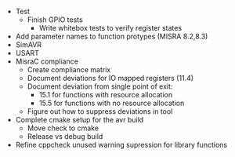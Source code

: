 * Test
  * Finish GPIO tests
    * Write whitebox tests to verify register states
* Add parameter names to function protypes (MISRA 8.2,8.3)
* SimAVR
* USART
* MisraC compliance
  * Create compliance matrix
  * Document deviations for IO mapped registers (11.4)
  * Document deviation from single point of exit:
    * 15.1 for functions with resource allocation
    * 15.5 for functions with no resource allocation
  * Figure out how to suppress deviations in tool
* Complete cmake setup for the avr build
  * Move check to cmake
  * Release vs debug build
* Refine cppcheck unused warning supression for library functions
